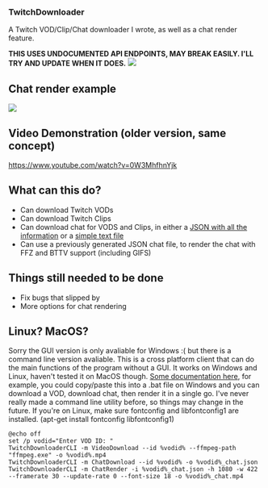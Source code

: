 
### TwitchDownloader
A Twitch VOD/Clip/Chat downloader I wrote, as well as a chat render feature.

**THIS USES UNDOCUMENTED API ENDPOINTS, MAY BREAK EASILY. I'LL TRY AND UPDATE WHEN IT DOES.**
![](https://i.imgur.com/BmGqYbm.gif)

## Chat render example
![](https://i.imgur.com/I4Z2bWo.gif)

## Video Demonstration (older version, same concept)
https://www.youtube.com/watch?v=0W3MhfhnYjk

## What can this do?
- Can download Twitch VODs
- Can download Twitch Clips
- Can download chat for VODS and Clips, in either a [JSON with all the information](https://pastebin.com/raw/YDgRe6X4) or a [simple text file](https://pastebin.com/raw/016azeQX)
- Can use a previously generated JSON chat file, to render the chat with FFZ and BTTV support (including GIFS)

## Things still needed to be done
- Fix bugs that slipped by
- More options for chat rendering

## Linux? MacOS?
Sorry the GUI version is only avaliable for Windows :( but there is a command line version avaliable.
This is a cross platform client that can do the main functions of the program without a GUI. It works on Windows and Linux, haven't tested it on MacOS though. 
[Some documentation here](https://github.com/lay295/TwitchDownloader/blob/master/TwitchDownloaderCLI/README.md), for example, you could copy/paste this into a .bat file on Windows and you can download a VOD, download chat, then render it in a single go. I've never really made a command line utility before, so things may change in the future. If you're on Linux, make sure fontconfig and libfontconfig1 are installed. (apt-get install fontconfig libfontconfig1)
```
@echo off
set /p vodid="Enter VOD ID: "
TwitchDownloaderCLI -m VideoDownload --id %vodid% --ffmpeg-path "ffmpeg.exe" -o %vodid%.mp4
TwitchDownloaderCLI -m ChatDownload --id %vodid% -o %vodid%_chat.json
TwitchDownloaderCLI -m ChatRender -i %vodid%_chat.json -h 1080 -w 422 --framerate 30 --update-rate 0 --font-size 18 -o %vodid%_chat.mp4
```